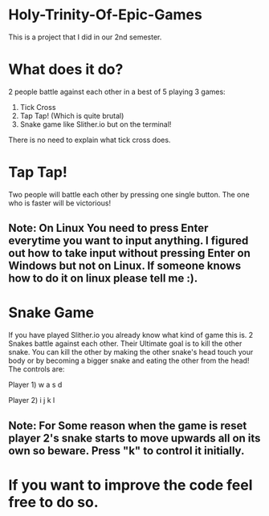 # Holy-Trinity-Of-Epic-Games
This is a project that I did in our 2nd semester.
# What does it do?
2 people battle against each other in a best of 5 playing 3 games:
1) Tick Cross
2) Tap Tap! (Which is quite brutal)
3) Snake game like Slither.io but on the terminal!


There is no need to explain what tick cross does.
# Tap Tap!
Two people will battle each other by pressing one single button. The one who is faster will be victorious!


## Note: On Linux You need to press Enter everytime you want to input anything. I figured out how to take input without pressing Enter on Windows but not on Linux. If someone knows how to do it on linux please tell me :).
# Snake Game
If you have played Slither.io you already know what kind of game this is. 2 Snakes battle against each other. Their Ultimate goal is to kill the other snake. You can kill the other by making the other snake's head touch your body or by becoming a bigger snake and eating the other from the head!
The controls are:


Player 1) w a s d


Player 2) i j k l
## Note: For Some reason when the game is reset player 2's snake starts to move upwards all on its own so beware. Press "k" to control it initially.
# If you want to improve the code feel free to do so.
